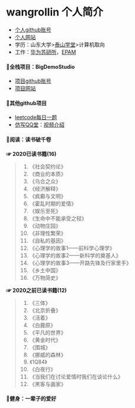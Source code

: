 # wangrollin 个人简介
- [个人github账号](https://github.com/wangrollin)
- [个人网站](https://wangrollin.com)
- 学历：山东大学>[泰山学堂](https://www.tsxt.sdu.edu.cn/)>计算机取向
- 工作：[华为苏研所](https://www.huawei.com/)，[EPAM](https://www.epam.com/)

#### 🍖全栈项目：BigDemoStudio
- [项目github账号](https://github.com/BigDemoStudio/)
- [项目网站](https://wangrollin.com)


#### 🍖其他github项目
- [leetcode每日一题](https://github.com/wangrollin/leetcode)
- [仿写QQ堂](https://github.com/wangrollin/QQTang4.0)：[视频介绍](https://www.bilibili.com/video/BV14J411z7Af?from=search&seid=2392020730416138943)


#### 🍖阅读：读书破千卷
**☞ 2020已读书籍(16)**
> 1. 《社会契约论》
> 2. 《商业的本质》
> 3. 《乌合之众》
> 4. 《经济解释》
> 5. 《疯癫与文明》
> 6. 《霍乱时期的爱情》
> 7. 《娱乐至死》
> 8. 《生命中不能承受之轻》
> 9. 《动物庄园》
> 10. 《非理性繁荣》
> 11. 《自私的基因》
> 12. 《心理学的故事1——前科学心理学》
> 13. 《心理学的故事2——新科学的奠基人》
> 14. 《心理学的故事3——开路先锋及行家里手》
> 15. 《乡土中国》
> 16. 《万物简史》

**☞ 2020之前已读书籍(12)**
> 1. 《三体》
> 2. 《北京折叠》
> 3. 《活着》
> 4. 《白鹿原》
> 5. 《平凡的世界》
> 6. 《黄金时代》
> 7. 《围城》
> 8. 《挪威的森林》
> 9. 《1Q84》
> 10. 《白夜行》
> 11. 《当我们在讨论爱情时我们在谈论什么》
> 12. 《黑客与画家》

#### 🍖健身：一辈子的爱好